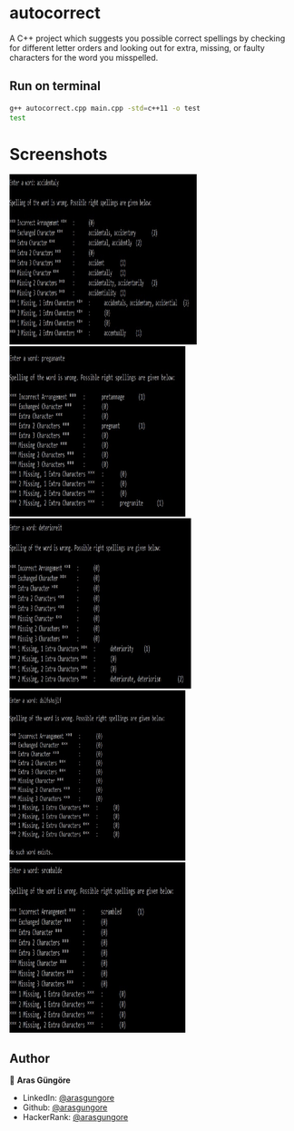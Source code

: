 # autocorrect

A C++ project which suggests you possible correct spellings by checking for different letter orders and looking out for extra, missing, or faulty characters for the word you misspelled.



## Run on terminal

```sh
g++ autocorrect.cpp main.cpp -std=c++11 -o test
test
```



# Screenshots

<p align="left">
    <img alt="Screenshot" src="https://github.com/arasgungore/autocorrect/blob/main/Screenshots/1.jpg" width="330" height="300">
    <img alt="Screenshot" src="https://github.com/arasgungore/autocorrect/blob/main/Screenshots/2.jpg" width="310" height="300">
    <img alt="Screenshot" src="https://github.com/arasgungore/autocorrect/blob/main/Screenshots/3.jpg" width="320" height="300">
    <img alt="Screenshot" src="https://github.com/arasgungore/autocorrect/blob/main/Screenshots/4.jpg" width="310" height="300">
    <img alt="Screenshot" src="https://github.com/arasgungore/autocorrect/blob/main/Screenshots/5.jpg" width="310" height="300">
</p>



## Author

👤 **Aras Güngöre**

* LinkedIn: [@arasgungore](https://www.linkedin.com/in/arasgungore)
* Github: [@arasgungore](https://github.com/arasgungore)
* HackerRank: [@arasgungore](https://www.hackerrank.com/arasgungore)
